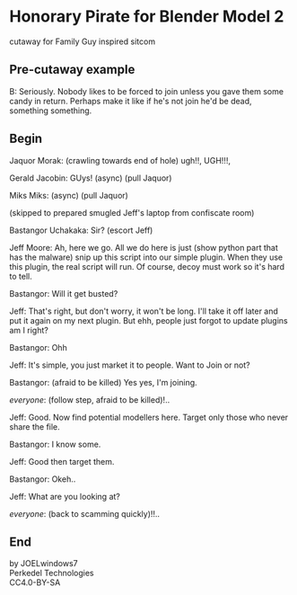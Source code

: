 # Honorary Pirate for Blender Model 2

cutaway for Family Guy inspired sitcom

## Pre-cutaway example

B: Seriously. Nobody likes to be forced to join unless you gave them some candy in return. Perhaps make it like if he's not join he'd be dead, something something.

## Begin

Jaquor Morak: (crawling towards end of hole) ugh!!, UGH!!!,

Gerald Jacobin: GUys! (async) (pull Jaquor)

Miks Miks: (async) (pull Jaquor)

(skipped to prepared smugled Jeff's laptop from confiscate room)

Bastangor Uchakaka: Sir? (escort Jeff)

Jeff Moore: Ah, here we go. All we do here is just (show python part that has the malware) snip up this script into our simple plugin. When they use this plugin, the real script will run. Of course, decoy must work so it's hard to tell.

Bastangor: Will it get busted?

Jeff: That's right, but don't worry, it won't be long. I'll take it off later and put it again on my next plugin. But ehh, people just forgot to update plugins am I right?

Bastangor: Ohh

Jeff: It's simple, you just market it to people. Want to Join or not?

Bastangor: (afraid to be killed) Yes yes, I'm joining.

*everyone*: (follow step, afraid to be killed)!..

Jeff: Good. Now find potential modellers here. Target only those who never share the file.

Bastangor: I know some.

Jeff: Good then target them.

Bastangor: Okeh..

Jeff: What are you looking at?

*everyone*: (back to scamming quickly)!!..

## End

by JOELwindows7  
Perkedel Technologies  
CC4.0-BY-SA